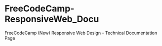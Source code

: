 # FreeCodeCamp-ResponsiveWeb_Docu
FreeCodeCamp (New) Responsive Web Design - Technical Documentation Page
